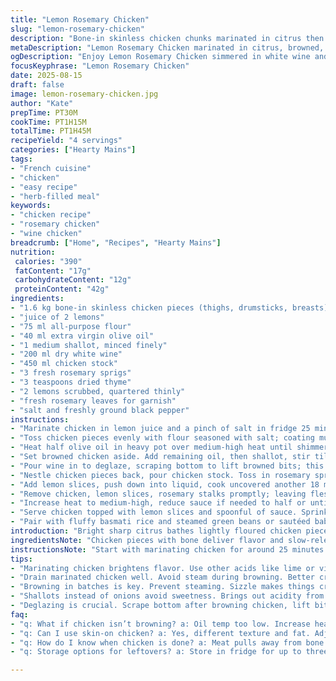 ```yaml
---
title: "Lemon Rosemary Chicken"
slug: "lemon-rosemary-chicken"
description: "Bone-in skinless chicken chunks marinated in citrus then lightly floured and browned. Cooked in white wine and a mix of fresh and dried herbs with lemon slices simmered till tender. Sauce reduced for depth with bright citrus notes and soft rosemary finishing. Typical sides rice and greens recommended. Adjust herbs for personal taste or seasonal options."
metaDescription: "Lemon Rosemary Chicken marinated in citrus, browned, and simmered with herbs. A French-inspired dish full of bright flavors and tender chicken."
ogDescription: "Enjoy Lemon Rosemary Chicken simmered in white wine and herbs, topped with fresh lemon slices for vibrant flavor and tender juiciness."
focusKeyphrase: "Lemon Rosemary Chicken"
date: 2025-08-15
draft: false
image: lemon-rosemary-chicken.jpg
author: "Kate"
prepTime: PT30M
cookTime: PT1H15M
totalTime: PT1H45M
recipeYield: "4 servings"
categories: ["Hearty Mains"]
tags:
- "French cuisine"
- "chicken"
- "easy recipe"
- "herb-filled meal"
keywords:
- "chicken recipe"
- "rosemary chicken"
- "wine chicken"
breadcrumb: ["Home", "Recipes", "Hearty Mains"]
nutrition: 
 calories: "390"
 fatContent: "17g"
 carbohydrateContent: "12g"
 proteinContent: "42g"
ingredients:
- "1.6 kg bone-in skinless chicken pieces (thighs, drumsticks, breasts)"
- "juice of 2 lemons"
- "75 ml all-purpose flour"
- "40 ml extra virgin olive oil"
- "1 medium shallot, minced finely"
- "200 ml dry white wine"
- "450 ml chicken stock"
- "3 fresh rosemary sprigs"
- "3 teaspoons dried thyme"
- "2 lemons scrubbed, quartered thinly"
- "fresh rosemary leaves for garnish"
- "salt and freshly ground black pepper"
instructions:
- "Marinate chicken in lemon juice and a pinch of salt in fridge 25 minutes; moisture will bead and smell bright. Drain well to avoid steaming when browning."
- "Toss chicken pieces evenly with flour seasoned with salt; coating must be light to allow browning, not paste-like."
- "Heat half olive oil in heavy pot over medium-high heat until shimmering. Brown half chicken until golden, skin slightly crisp, about 3 min per side. Do in batches to avoid crowding—important."
- "Set browned chicken aside. Add remaining oil, then shallot, stir till translucent and aromas release, 2-3 min. Avoid browning shallot to keep sauce clean."
- "Pour wine in to deglaze, scraping bottom to lift browned bits; this builds deep flavor base. Boil briefly till slightly reduced, acid tames."
- "Nestle chicken pieces back, pour chicken stock. Toss in rosemary sprigs and dried thyme. Bring to simmer, cover, lower heat to gentle bubble. Cook 32-35 min or until meat yields easily from bone when poked with fork."
- "Add lemon slices, push down into liquid, cook uncovered another 18 min. Watch sauce thickness; should coat back of spoon, not watery or sticky."
- "Remove chicken, lemon slices, rosemary stalks promptly; leaving flesh to rest keeps juices locked."
- "Increase heat to medium-high, reduce sauce if needed to half or until syrupy but pourable. Taste, then season with salt and pepper carefully—flavors concentrate during reduction."
- "Serve chicken topped with lemon slices and spoonful of sauce. Sprinkle fresh rosemary leaves for herbal crispness."
- "Pair with fluffy basmati rice and steamed green beans or sautéed baby carrots for contrast and balance."
introduction: "Bright sharp citrus bathes lightly floured chicken pieces trimmed off skin for lean protein clarity. The floral pine scent of rosemary melds with subtle earthy thyme beneath bubbles of reduced white wine and chicken stock. Precise browning techniques seal edges while ensuring surface crispness—the thin crust holds moisture. Simmer low and slow to coax tender separation from bone without falling apart. Lemon slices brighten the rich herbaceous broth. Adjust dried herbs upward if fresh unavailable. Watch closely as sauce shrinks—too thick becomes gluey, too sparse lacks punch. Rustic but elegant French-inspired dish that’s adaptable, forgiving with timing and herbs."
ingredientsNote: "Chicken pieces with bone deliver flavor and slow-release moisture; skin removed for less fat presence but retain juiciness with proper marinate and sear. Lemon juice substitutes with lime if you prefer sharper notes. Flour amount slightly increased to ensure coating sticks and creates better fond for browning—don’t skip seasoning flour. Using shallots instead of onions trims sweetness and enhances acidity balance. White wine can be replaced with dry vermouth or even extra stock if no alcohol—adjust flavor accordingly. Fresh rosemary sprigs are indispensable; dry thyme replaces dry rosemary to vary aromatic profile with familiar pine-citrus hints. Use at least two fresh rosemary stalks; they impart depth, leaves garnish afterward for freshness. Lemon slices thin and even to avoid bitterness yet provide visible vibrant garnish."
instructionsNote: "Start with marinating chicken for around 25 minutes to lightly infuse acid and loosen muscle fibers—essential for tenderness. Draining before dredging ensures flour adheres properly without clumping, preventing soggy crust. Browning in two batches key to avoid steam and promote Maillard browning which locks flavor. Keep oil temperature medium-high; sizzling but not smoking. Shallots sweat not brown; sharp deglaze with wine retrieves all fond—thin layer brown bits stuck to pot bottom that deliver robust flavor once dissolved. Low simmer after lid covers avoids protein toughening seen at rolling boil. Adding citrus late in cooking avoids pith bitterness but allows fragrance to saturate. Removing solids before final reduction ensures sauce clarity. Watch sauce texture visually and by spoon test—too thick indicates overcooked. This step concentrates herbs and lemon flavor. Serve immediately; resting chicken in warm place retains juiciness. Common traps: overcrowding pan leads to steaming chicken, underbrowning dulls flavor base, neglecting sauce reduction leaves watery dinner. Quick fix for watery sauce—uncover and raise heat; too thick—add stock carefully. Keep tasting through finale for seasoning control."
tips:
- "Marinating chicken brightens flavor. Use other acids like lime or vinegar if no lemons. Important step for tenderness, pH helps protein break down."
- "Drain marinated chicken well. Avoid steam during browning. Better crust, flaky texture if flour clings without excess moisture. Oil temp matters."
- "Browning in batches is key. Prevent steaming. Sizzle makes things crispy. Watch color, golden edges means flavor is building. Don't rush."
- "Shallots instead of onions avoid sweetness. Brings out acidity from the wine. Key to clarity in sauce. Adds depth without overpowering."
- "Deglazing is crucial. Scrape bottom after browning chicken, lift bits stuck to pot. Those bits carry deep flavor. Don’t skip this part."
faq:
- "q: What if chicken isn’t browning? a: Oil temp too low. Increase heat slightly. Key for Maillard reaction. Look for golden color."
- "q: Can I use skin-on chicken? a: Yes, different texture and fat. Adjust cooking time slightly. Skin will render more moisture."
- "q: How do I know when chicken is done? a: Meat pulls away from bone easily. Use fork, poke and check. Juices should run clear."
- "q: Storage options for leftovers? a: Store in fridge for up to three days. Can freeze, but texture changes slightly. Reheat gently."

---
```

